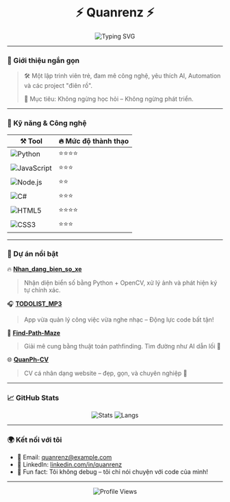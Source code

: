 <h1 align="center">⚡ Quanrenz ⚡</h1>

<p align="center">
  <img src="https://readme-typing-svg.demolab.com?font=Fira+Code&duration=3000&pause=1000&color=00FFAA&center=true&vCenter=true&width=435&lines=Hi%2C+I'm+Quanrenz!;Developer+%7C+Coder+%7C+Tech+Lover;Welcome+to+my+GitHub+Profile!+👨‍💻" alt="Typing SVG" />
</p>

---

### 🧠 Giới thiệu ngắn gọn

> 🛠️ Một lập trình viên trẻ, đam mê công nghệ, yêu thích AI, Automation và các project "điên rồ".
>  
> 📍 Mục tiêu: Không ngừng học hỏi – Không ngừng phát triển.

---

### 🚀 Kỹ năng & Công nghệ

<div align="center">
  
| ⚒️ Tool | 🔥 Mức độ thành thạo |
|--------|--------------------|
| ![Python](https://img.shields.io/badge/-Python-000?style=flat&logo=python&logoColor=yellow) | ⭐⭐⭐⭐ |
| ![JavaScript](https://img.shields.io/badge/-JavaScript-000?style=flat&logo=javascript) | ⭐⭐⭐ |
| ![Node.js](https://img.shields.io/badge/-Node.js-000?style=flat&logo=node.js) | ⭐⭐ |
| ![C#](https://img.shields.io/badge/-C%23-000?style=flat&logo=c-sharp&logoColor=purple) | ⭐⭐⭐ |
| ![HTML5](https://img.shields.io/badge/-HTML5-000?style=flat&logo=html5) | ⭐⭐⭐⭐ |
| ![CSS3](https://img.shields.io/badge/-CSS3-000?style=flat&logo=css3) | ⭐⭐⭐ |
  
</div>

---

### 📂 Dự án nổi bật

🔥 **[Nhan_dang_bien_so_xe](https://github.com/Quanrenz/Nhan_dang_bien_so_xe)**  
> Nhận diện biển số bằng Python + OpenCV, xử lý ảnh và phát hiện ký tự chính xác.

🎧 **[TODOLIST_MP3](https://github.com/Quanrenz/TODOLIST_MP3)**  
> App vừa quản lý công việc vừa nghe nhạc – Động lực code bất tận!

🧭 **[Find-Path-Maze](https://github.com/Quanrenz/Find-Path-Maze)**  
> Giải mê cung bằng thuật toán pathfinding. Tìm đường như AI dẫn lối 🧠

🌐 **[QuanPh-CV](https://github.com/Quanrenz/QuanPh-CV)**  
> CV cá nhân dạng website – đẹp, gọn, và chuyên nghiệp 💼

---

### 📈 GitHub Stats

<p align="center">
  <img src="https://github-readme-stats.vercel.app/api?username=Quanrenz&show_icons=true&theme=tokyonight&hide_border=true" alt="Stats" />
  <img src="https://github-readme-stats.vercel.app/api/top-langs/?username=Quanrenz&layout=compact&theme=tokyonight&hide_border=true" alt="Langs" />
</p>

---

### 🌍 Kết nối với tôi

- 💌 Email: [quanrenz@example.com](mailto:quanrenz@example.com)
- 🧾 LinkedIn: [linkedin.com/in/quanrenz](https://linkedin.com/in/quanrenz)
- 🧠 Fun fact: Tôi không debug – tôi chỉ nói chuyện với code của mình!

---

<p align="center">
  <img src="https://komarev.com/ghpvc/?username=Quanrenz&style=flat-square&color=blue" alt="Profile Views" />
</p>
